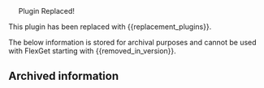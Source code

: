 <div class="alert alert-danger" role="alert"><span class="fa-lg glyphicon glyphicon-remove-circle"></span>&nbsp;&nbsp;&nbsp;&nbsp; <span class="fa-lg">Plugin Replaced!</span>
</div>

This plugin has been replaced with {{replacement_plugins}}.

The below information is stored for archival purposes and cannot be used with FlexGet starting with {{removed_in_version}}.

## Archived information